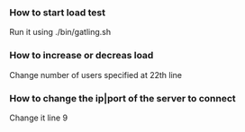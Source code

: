 ### How to start load test
Run it using ./bin/gatling.sh

### How to increase or decreas load
Change number of users specified at 22th line

### How to change the ip|port of the server to connect
Change it line 9
